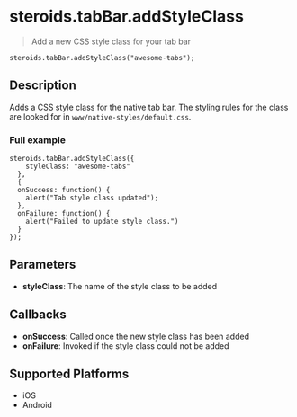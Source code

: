 steroids.tabBar.addStyleClass
=================

  > Add a new CSS style class for your tab bar

    steroids.tabBar.addStyleClass("awesome-tabs");

Description
-----------

Adds a CSS style class for the native tab bar. The styling rules for the class are looked for in `www/native-styles/default.css`.

### Full example

    steroids.tabBar.addStyleClass({
        styleClass: "awesome-tabs"
      },
      {
      onSuccess: function() {
        alert("Tab style class updated");
      },
      onFailure: function() {
        alert("Failed to update style class.")
      }
    });


Parameters
----------
- __styleClass__: The name of the style class to be added

Callbacks
---------
- __onSuccess__: Called once the new style class has been added
- __onFailure__: Invoked if the style class could not be added

Supported Platforms
-------------------

- iOS
- Android
